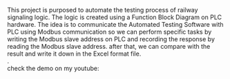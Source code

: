 This project is purposed to automate the testing process of railway signaling logic. 
The logic is created using a Function Block Diagram on PLC hardware. 
The idea is to communicate the Automated Testing Software with PLC using Modbus communication so we can perform specific tasks by writing the Modbus slave address on PLC and recording the response by reading the Modbus slave address.
after that, we can compare with the result and write it down in the Excel format file.
<br />
.
<br />
check the demo on my youtube: 
